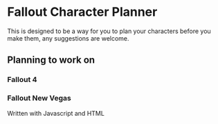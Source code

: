 # Fallout Character Planner
This is designed to be a way for you to plan your characters before you make them, any suggestions are welcome.

## Planning to work on

### Fallout 4
### Fallout New Vegas

Written with Javascript and HTML

